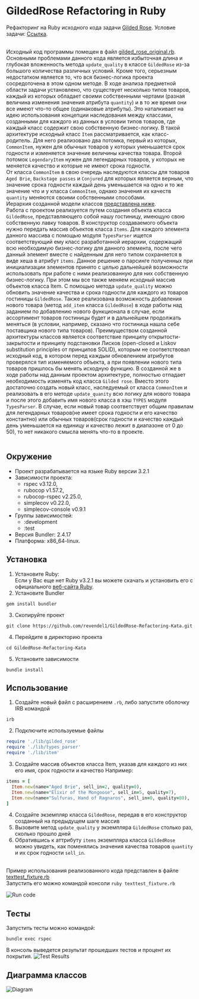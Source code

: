 # GildedRose Refactoring in Ruby

Рефакторинг на Ruby исходного кода задачи [Gilded Rose](https://github.com/emilybache/GildedRose-Refactoring-Kata).
Условие задачи: [Ссылка](https://github.com/emilybache/GildedRose-Refactoring-Kata/blob/master/GildedRoseRequirements_ru.txt).
<br><br>

  Исходный код программы помещен в файл [gilded_rose_original.rb](https://github.com/revendel1/GildedRose-Refactoring-Kata/blob/main/gilded_rose_original.rb). Основными проблемами данного кода является избыточная длина и глубокая вложенность метода `update_quality` в классе `GildedRose` из-за большого количества различных условий. Кроме того, серьезным недостатком является то, что вся бизнес-логика проекта сосредоточена в этом одном методе. В ходе анализа предметной области задачи установлено, что существует несколько типов товаров, каждый из которых обладает своими собственными чертами (разная величина изменения значения атрибута `quantity`) и в то же время они все имеют что-то общее (одинаковые атрибуты). Это наталкивает на идею использования концепции наследования между классами, созданными для каждого из данных в условии типов товаров, где каждый класс содержит свою собственную бизнес-логику. В такой архитектуре исходный класс `Item` рассматривается, как класс-родитель. Для него реализовано два потомка, первый из которых, `CommonItem`, нужен для обычных товаров у которых уменьшается срок годности и изменяется значение величины качества товара. Второй потомок `LegendaryItem` нужен для легендарных товаров, у которых не меняется качество и которые не имеют срока годности.  
От класса `CommonItem` в свою очередь наследуются классы для товаров `Aged Brie`, `Backstage passes` и `Conjured` для которых является верным, что значение срока годности каждый день уменьшается на одно и то же значение что и у класса `CommonItem`, однако значения их качеств `quantity` меняются своими собственными способами.  
Иерархия созданной модели классов [представлена ниже](https://github.com/revendel1/GildedRose-Refactoring-Kata/tree/main#диаграмма-классов).  
Работа с проектом реализуется путем создания объекта класса `GildedRose`, представляющего собой нашу гостиницу, имеющую свою собственную лавку товаров. В конструктор создаваемого объекта нужно передать массив объектов класса `Items`. Для каждого элемента данного массива с помощью модуля `TypesParser` ищется соответствующий ему класс разработанной иерархии, содержащий всю необходимую бизнес-логику для данного элемента, после чего данный элемент вместе с найденным для него типом сохраняется в виде хеша в атрибут `items`. Данное решение о парсинге полученных при инициализации элементов принято с целью дальнейшей возможности использовать при работе с ними реализованную для них собственную бизнес-логику. При этом мы все также меняем исходный массив объектов класса Item.  С помощью метода `update_quality` можно обновить значение качества и срока годности для каждого из товаров гостиницы `GildedRose`. Также реализована возможность добавления нового товара (метод `add_item` класса `GildedRose`) в ходе работы над заданием по добавлению нового функционала в случае, если ассортимент товаров гостиницы будет и в дальнейшем продолжать меняться (в условии, например, сказано что гостиница нашла себе поставщика нового типа товаров).
Преимуществом созданной архитектуры классов является соответствие принципу открытости-закрытости и принципу подстановки Лисков (open-closed и Liskov substitution principles от принципов SOLID), которым не соответствовал исходный код, в котором перед каждым обновлением атрибутов проверялся тип изменяемого объекта, а при появлении нового типа товаров пришлось бы менять исходную функцию. В созданной же в ходе работы над данным проектом архитектуре, полностью отпадает необходимость изменять код класса `Gilded rose`. Вместо этого достаточно создать новый класс, наследуемый от класса `CommonItem` и реализовать в его методе `update_quanity` всю логику для нового товара и после этого добавить имя нового класса в хэш `TYPES` модуля `TypesParser`. В случае, если новый товар соответствует общим правилам для легендарных товаров(не имеет срока годности и его качество константно) или обычных товаров(срок годности и качество каждый день уменьшается на единицу и качество лежит в диапазоне от 0 до 50), то нет никакого смысла менять что-то в проекте.
<br><br>
## Окружение
- Проект разрабатывается на языке Ruby версии 3.2.1
- Зависимости проекта:
  - rspec v3.12.0,
  - rubocop v1.57.2,
  - rubocop-rspec v2.25.0,
  - simplecov v0.22.0,
  - simplecov-console v0.9.1
- Группы зависимостей:
  - :development
  - :test
- Версия Bundler: 2.4.17
- Платформа: x86_64-linux.

## Установка
1. Установите Ruby:  
Если у Вас еще нет Ruby v3.2.1 вы можете скачать и установить его с официального [веб-сайта Ruby](https://www.ruby-lang.org/).
2. Установите Bundler
```
gem install bundler
```
3. Скопируйте проект
```
git clone https://github.com/revendel1/GildedRose-Refactoring-Kata.git
```
4. Перейдите в директорию проекта
```
cd GildedRose-Refactoring-Kata
```
5. Установите зависимости
```
bundle install
```

## Использование
1. Создайте новый файл с расширением `.rb`, либо запустите оболочку IRB командой
```
irb
```
2. Подключите используемые файлы
```ruby
require './lib/gilded_rose'
require './lib/types_parser'
require './lib/item'
```
3. Создайте массив объектов класса Item, указав для каждого из них его имя, срок годности и качество
Например:
```ruby
items = [
  Item.new(name="Aged Brie", sell_in=2, quality=0),
  Item.new(name="Elixir of the Mongoose", sell_in=5, quality=7),
  Item.new(name="Sulfuras, Hand of Ragnaros", sell_in=0, quality=80),
]
```
4. Создайте экземпляр класса `GildedRose`, передав в его конструктор созданный на предыдущем шаге массив
5. Вызовите метод `update_quality` у экземпляра `GildedRose` столько раз, сколько прошло дней
6. Обратившись к аттрибуту `items` экземпляра класса `GildedRose` можно увидеть, как поменялись значения качества товаров `quantity` и их срок годности `sell_in`.
<br><br>

Пример использования реализованного кода представлен в файле [texttest_fixture.rb](https://github.com/revendel1/GildedRose-Refactoring-Kata/blob/main/texttest_fixture.rb)  
Запустить его можно командой консоли `ruby texttest_fixture.rb`

![Run code](./img/run_code.png)

## Тесты

Запустить тесты можно командой:
```
bundle exec rspec
```
В консоль выведется результат прошедших тестов и процент их покрытия.
![Test Results](./img/tests_result.png)

## Диаграмма классов
![Diagram](./img/diagram.jpg)
